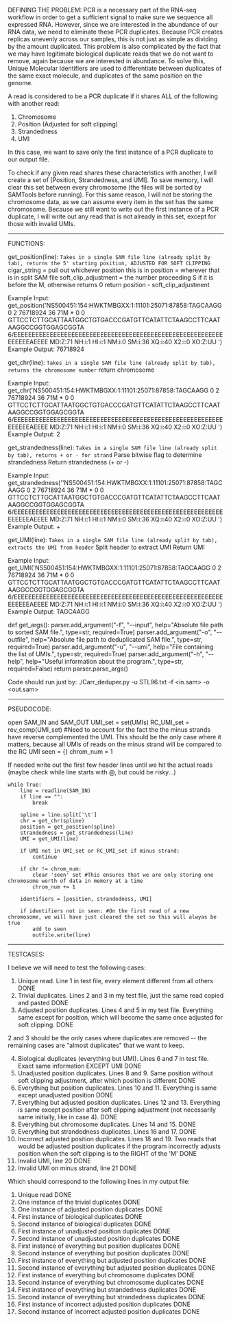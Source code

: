 DEFINING THE PROBLEM: 
PCR is a necessary part of the RNA-seq workflow in order to get a sufficient signal to make sure we sequence all expressed RNA. However, since we are interested in the abundance of our RNA data, we need to eliminate these PCR duplicates. Because PCR creates replicas unevenly across our samples, this is not just as simple as dividing by the amount duplicated. This problem is also complicated by the fact that we may have legitimate biological duplicate reads that we do not want to remove, again because we are interested in abundance. To solve this, Unique Molecular Identifiers are used to differentiate between duplicates of the same exact molecule, and duplicates of the same position on the genome.

A read is considered to be a PCR duplicate if it shares ALL of the following with another read:

1. Chromosome 
2. Position (Adjusted for soft clipping)
3. Strandedness
4. UMI

In this case, we want to save only the first instance of a PCR duplicate to our output file.

To check if any given read shares these characteristics with another, I will create a set of [Position, Strandedness, and UMI]. To save memory, I will clear this set between every chromosome (the files will be sorted by SAMTools before running). For this same reason, I will not be storing the chromosome data, as we can assume every item in the set has the same chromosome. Because we still want to write out the first instance of a PCR duplicate, I will write out any read that is not already in this set, except for those with invalid UMIs. 

---------------------------------------------------------------------------------------------------------------------------------------------------
FUNCTIONS:

get_position(line):
```Takes in a single SAM file line (already split by tab), returns the 5' starting position, ADJUSTED FOR SOFT CLIPPING```
cigar_string = pull out whichever position this is in
position = wherever that is in split SAM file
soft_clip_adjustment = the number proceeding S if it is before the M, otherwise returns 0
return position - soft_clip_adjustment

Example Input: get_position('NS500451:154:HWKTMBGXX:1:11101:25071:87858:TAGCAAGG	0	2	76718924	36	71M	*	0	0	GTTCCTCTTGCATTAATGGCTGTGACCCGATGTTCATATTCTAAGCCTTCAATAAGGCCGGTGGAGCGGTA	6/EEEEEEEEEEEEEEEEEEEEEEEEEEEEEEEEEEEEEEEEEEEEEEEEEEEEEEEEEEEEEEEEAEEEE	MD:Z:71	NH:i:1	HI:i:1	NM:i:0	SM:i:36	XQ:i:40	X2:i:0	XO:Z:UU
')
Example Output: 76718924

get_chr(line):
```Takes in a single SAM file line (already split by tab), returns the chromosome number```
return chromosome

Example Input: get_chr('NS500451:154:HWKTMBGXX:1:11101:25071:87858:TAGCAAGG	0	2	76718924	36	71M	*	0	0	GTTCCTCTTGCATTAATGGCTGTGACCCGATGTTCATATTCTAAGCCTTCAATAAGGCCGGTGGAGCGGTA	6/EEEEEEEEEEEEEEEEEEEEEEEEEEEEEEEEEEEEEEEEEEEEEEEEEEEEEEEEEEEEEEEEAEEEE	MD:Z:71	NH:i:1	HI:i:1	NM:i:0	SM:i:36	XQ:i:40	X2:i:0	XO:Z:UU
')
Example Output: 2

get_strandedness(line):
```Takes in a single SAM file line (already split by tab), returns + or - for strand```
Parse bitwise flag to determine strandedness
Return strandedness (+ or -)

Example Input: get_strandedness(''NS500451:154:HWKTMBGXX:1:11101:25071:87858:TAGCAAGG	0	2	76718924	36	71M	*	0	0	GTTCCTCTTGCATTAATGGCTGTGACCCGATGTTCATATTCTAAGCCTTCAATAAGGCCGGTGGAGCGGTA	6/EEEEEEEEEEEEEEEEEEEEEEEEEEEEEEEEEEEEEEEEEEEEEEEEEEEEEEEEEEEEEEEEAEEEE	MD:Z:71	NH:i:1	HI:i:1	NM:i:0	SM:i:36	XQ:i:40	X2:i:0	XO:Z:UU
')
Example Output: +


get_UMI(line):
```Takes in a single SAM file line (already split by tab), extracts the UMI from header```
Split header to extract UMI
Return UMI

Example Input: get_UMI('NS500451:154:HWKTMBGXX:1:11101:25071:87858:TAGCAAGG	0	2	76718924	36	71M	*	0	0	GTTCCTCTTGCATTAATGGCTGTGACCCGATGTTCATATTCTAAGCCTTCAATAAGGCCGGTGGAGCGGTA	6/EEEEEEEEEEEEEEEEEEEEEEEEEEEEEEEEEEEEEEEEEEEEEEEEEEEEEEEEEEEEEEEEAEEEE	MD:Z:71	NH:i:1	HI:i:1	NM:i:0	SM:i:36	XQ:i:40	X2:i:0	XO:Z:UU
')
Example Output: TAGCAAGG

def get_args(): 
    parser.add_argument("-f", "--input", help="Absolute file path to sorted SAM file.", type=str, required=True)
    parser.add_argument("-o", "--outfile", help="Absolute file path to deduplicated SAM file.", type=str, required=True)
    parser.add_argument("-u", "--umi", help="File containing the list of UMIs.", type=str, required=True)
    parser.add_argument("-h", "--help", help="Useful information about the program.", type=str, required=False)
    return parser.parse_args()

Code should run just by: ./Carr_deduper.py -u STL96.txt -f <in.sam> -o <out.sam>

---------------------------------------------------------------------------------------------------------------------------------------------------

PSEUDOCODE:

open SAM_IN and SAM_OUT
UMI_set = set(UMIs)
RC_UMI_set = rev_comp(UMI_set) #Need to account for the fact the the minus strands have reverse complemented the UMI. This should be the only case where it matters, because all UMIs of reads on the minus strand will be compared to the RC UMI
seen = {}
chrom_num = 1

If needed write out the first few header lines until we hit the actual reads (maybe check while line starts with @, but could be risky...)
```
while True:
    line = readline(SAM_IN)
    if line == "":
        break

    spline = line.split['\t']
    chr = get_chr(spline)
    position = get_position(spline)
    strandedness = get_strandedness(line)
    UMI = get_UMI(line)

    if UMI not in UMI_set or RC_UMI_set if minus strand:
        continue
    
    if chr != chrom_num: 
        clear 'seen' set #This ensures that we are only storing one chromosome worth of data in memory at a time
        chrom_num += 1 
    
    identifiers = [position, strandedness, UMI]

    if identifiers not in seen: #On the first read of a new chromosome, we will have just cleared the set so this will alwyas be true
        add to seen
        outfile.write(line)
```
---------------------------------------------------------------------------------------------------------------------------------------------------
TESTCASES:

I believe we will need to test the following cases: 

1. Unique read. Line 1 in test file, every element different from all others DONE
2. Trivial duplicates. Lines 2 and 3 in my test file, just the same read copied and pasted DONE
3. Adjusted position duplicates. Lines 4 and 5 in my test file. Everything same except for position, which will become the same once adjusted for soft clipping. DONE

2 and 3 should be the only cases where duplicates are removed -- the remaining cases are "almost duplicates" that we want to keep.

4. Biological duplicates (everything but UMI). Lines 6 and 7 in test file. Exact same information EXCEPT UMI DONE
5. Unadjusted position duplicates. Lines 8 and 9. Same position without soft clipping adjustment, after which position is different DONE
6. Everything but position duplicates. Lines 10 and 11. Everything is same except unadjusted position DONE
7. Everything but adjusted position duplicates. Lines 12 and 13. Everything is same except position after soft clipping adjustment (not necessarily same initially, like in case 4). DONE
8. Everything but chromosome duplicates. Lines 14 and 15. DONE
9. Everything but strandedness duplicates. Lines 16 and 17. DONE
10. Incorrect adjusted position duplicates. Lines 18 and 19. Two reads that would be adjusted position duplicates if the program incorrectly adjusts position when the soft clipping is to the RIGHT of the 'M' DONE
11. Invalid UMI, line 20 DONE
12. Invalid UMI on minus strand, line 21 DONE

Which should correspond to the following lines in my output file:
1. Unique read DONE
2. One instance of the trivial duplicates DONE
3. One instance of adjusted position duplicates DONE
4. First instance of biological duplicates DONE
5. Second instance of biological duplicates DONE
6. First instance of unadjusted position duplicates DONE
7. Second instance of unadjusted position duplicates DONE
8. First instance of everything but position duplicates DONE
9. Second instance of everything but position duplicates DONE
10. First instance of everything but adjusted position duplicates DONE
11. Second instance of everything but adjusted position duplicates DONE
12. First instance of everything but chromosome duplicates DONE
13. Second instance of everything but chromosome duplicates DONE
14. First instance of everything but strandedness duplicates DONE
15. Second instance of everything but strandedness duplicates DONE
16. First instance of incorrect adjusted position duplicates DONE
17. Second instance of incorrect adjusted position duplicates DONE
